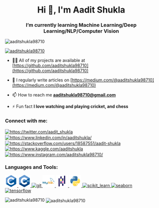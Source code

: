                                                                             




<h1 align="center">Hi 👋, I'm Aadit Shukla</h1>
<h3 align="center">I’m currently learning Machine Learning/Deep Learning/NLP/Computer Vision</h3>

<p align="left"> <img src="https://komarev.com/ghpvc/?username=aaditshukla98710&label=Profile%20views&color=0e75b6&style=flat" alt="aaditshukla98710" /> </p>

<p align="left"> <a href="https://github.com/ryo-ma/github-profile-trophy"><img src="https://github-profile-trophy.vercel.app/?username=aaditshukla98710" alt="aaditshukla98710" /></a> </p>

- 👨‍💻 All of my projects are available at [https://github.com/aaditshukla98710](https://github.com/aaditshukla98710)

- 📝 I regularly write articles on [https://medium.com/@aaditshukla98710](https://medium.com/@aaditshukla98710)

- 📫 How to reach me **aaditshukla98710@gmail.com**

- ⚡ Fun fact **I love watching and playing cricket, and chess**

<h3 align="left">Connect with me:</h3>
<p align="left">
<a href="https://twitter.com/https://twitter.com/aadit_shukla" target="blank"><img align="center" src="https://raw.githubusercontent.com/rahuldkjain/github-profile-readme-generator/master/src/images/icons/Social/twitter.svg" alt="https://twitter.com/aadit_shukla" height="30" width="40" /></a>
<a href="https://linkedin.com/in/https://www.linkedin.com/in/aaditshukla/" target="blank"><img align="center" src="https://raw.githubusercontent.com/rahuldkjain/github-profile-readme-generator/master/src/images/icons/Social/linked-in-alt.svg" alt="https://www.linkedin.com/in/aaditshukla/" height="30" width="40" /></a>
<a href="https://stackoverflow.com/users/https://stackoverflow.com/users/18587551/aadit-shukla" target="blank"><img align="center" src="https://raw.githubusercontent.com/rahuldkjain/github-profile-readme-generator/master/src/images/icons/Social/stack-overflow.svg" alt="https://stackoverflow.com/users/18587551/aadit-shukla" height="30" width="40" /></a>
<a href="https://kaggle.com/https://www.kaggle.com/aaditshukla" target="blank"><img align="center" src="https://raw.githubusercontent.com/rahuldkjain/github-profile-readme-generator/master/src/images/icons/Social/kaggle.svg" alt="https://www.kaggle.com/aaditshukla" height="30" width="40" /></a>
<a href="https://instagram.com/https://www.instagram.com/aaditshukla98710/" target="blank"><img align="center" src="https://raw.githubusercontent.com/rahuldkjain/github-profile-readme-generator/master/src/images/icons/Social/instagram.svg" alt="https://www.instagram.com/aaditshukla98710/" height="30" width="40" /></a>
</p>

<h3 align="left">Languages and Tools:</h3>
<p align="left"> <a href="https://www.cprogramming.com/" target="_blank" rel="noreferrer"> <img src="https://raw.githubusercontent.com/devicons/devicon/master/icons/c/c-original.svg" alt="c" width="40" height="40"/> </a> <a href="https://www.w3schools.com/cpp/" target="_blank" rel="noreferrer"> <img src="https://raw.githubusercontent.com/devicons/devicon/master/icons/cplusplus/cplusplus-original.svg" alt="cplusplus" width="40" height="40"/> </a> <a href="https://git-scm.com/" target="_blank" rel="noreferrer"> <img src="https://www.vectorlogo.zone/logos/git-scm/git-scm-icon.svg" alt="git" width="40" height="40"/> </a> <a href="https://www.mysql.com/" target="_blank" rel="noreferrer"> <img src="https://raw.githubusercontent.com/devicons/devicon/master/icons/mysql/mysql-original-wordmark.svg" alt="mysql" width="40" height="40"/> </a> <a href="https://pandas.pydata.org/" target="_blank" rel="noreferrer"> <img src="https://raw.githubusercontent.com/devicons/devicon/2ae2a900d2f041da66e950e4d48052658d850630/icons/pandas/pandas-original.svg" alt="pandas" width="40" height="40"/> </a> <a href="https://www.python.org" target="_blank" rel="noreferrer"> <img src="https://raw.githubusercontent.com/devicons/devicon/master/icons/python/python-original.svg" alt="python" width="40" height="40"/> </a> <a href="https://scikit-learn.org/" target="_blank" rel="noreferrer"> <img src="https://upload.wikimedia.org/wikipedia/commons/0/05/Scikit_learn_logo_small.svg" alt="scikit_learn" width="40" height="40"/> </a> <a href="https://seaborn.pydata.org/" target="_blank" rel="noreferrer"> <img src="https://seaborn.pydata.org/_images/logo-mark-lightbg.svg" alt="seaborn" width="40" height="40"/> </a> <a href="https://www.tensorflow.org" target="_blank" rel="noreferrer"> <img src="https://www.vectorlogo.zone/logos/tensorflow/tensorflow-icon.svg" alt="tensorflow" width="40" height="40"/> </a> </p>

<p><img align="left" src="https://github-readme-stats.vercel.app/api/top-langs?username=aaditshukla98710&show_icons=true&locale=en&layout=compact" alt="aaditshukla98710" /></p>

<p>&nbsp;<img align="center" src="https://github-readme-stats.vercel.app/api?username=aaditshukla98710&show_icons=true&locale=en" alt="aaditshukla98710" /></p>
